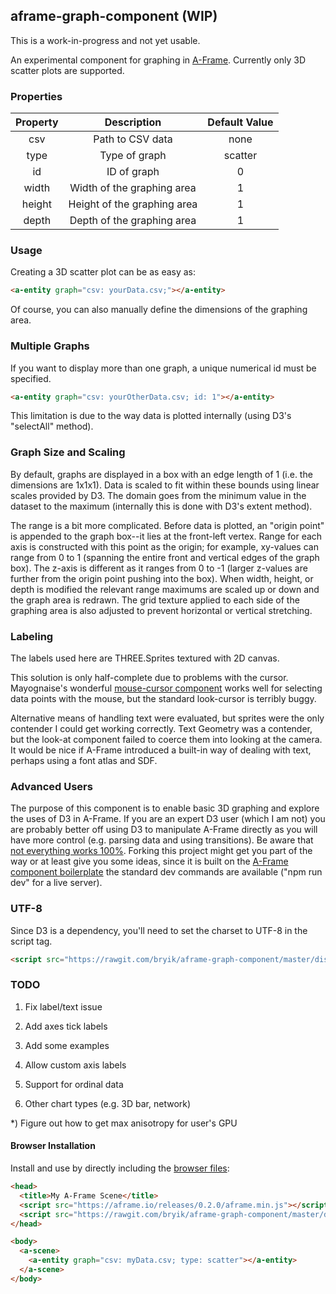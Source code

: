 ## aframe-graph-component (WIP)

This is a work-in-progress and not yet usable.

An experimental component for graphing in [A-Frame](https://aframe.io). Currently only 3D scatter plots are supported.

### Properties

| Property |         Description         | Default Value |
|:--------:|:---------------------------:|:-------------:|
|    csv   |       Path to CSV data      |      none     |
|   type   |        Type of graph        |    scatter    |
|    id    |         ID of graph         |       0       |
|   width  |  Width of the graphing area |       1       |
|  height  | Height of the graphing area |       1       |
|   depth  |  Depth of the graphing area |       1       |

### Usage

Creating a 3D scatter plot can be as easy as:

```html
<a-entity graph="csv: yourData.csv;"></a-entity>
```

Of course, you can also manually define the dimensions of the graphing area.

### Multiple Graphs

If you want to display more than one graph, a unique numerical id must be specified.

```html
<a-entity graph="csv: yourOtherData.csv; id: 1"></a-entity>
```

This limitation is due to the way data is plotted internally (using D3's "selectAll" method).

### Graph Size and Scaling

By default, graphs are displayed in a box with an edge length of 1 (i.e. the dimensions are 1x1x1). Data is scaled to fit within these bounds using linear scales provided by D3. The domain goes from the minimum value in the dataset to the maximum (internally this is done with D3's extent method).

The range is a bit more complicated. Before data is plotted, an "origin point" is appended to the graph box--it lies at the front-left vertex. Range for each axis is constructed with this point as the origin; for example, xy-values can range from 0 to 1 (spanning the entire front and vertical edges of the graph box). The z-axis is different as it ranges from 0 to -1 (larger z-values are further from the origin point pushing into the box). When width, height, or depth is modified the relevant range maximums are scaled up or down and the graph area is redrawn. The grid texture applied to each side of the graphing area is also adjusted to prevent horizontal or vertical stretching.

### Labeling

The labels used here are THREE.Sprites textured with 2D canvas.

This solution is only half-complete due to problems with the cursor. Mayognaise's wonderful [mouse-cursor component](https://github.com/mayognaise/aframe-mouse-cursor-component) works well for selecting data points with the mouse, but the standard look-cursor is terribly buggy.

Alternative means of handling text were evaluated, but sprites were the only contender I could get working correctly. Text Geometry was a contender, but the look-at component failed to coerce them into looking at the camera. It would be nice if A-Frame introduced a built-in way of dealing with text, perhaps using a font atlas and SDF.

### Advanced Users

The purpose of this component is to enable basic 3D graphing and explore the uses of D3 in A-Frame. If you are an expert D3 user (which I am not) you are probably better off using D3 to manipulate A-Frame directly as you will have more control (e.g. parsing data and using transitions). Be aware that [not everything works 100%](http://codepen.io/bryik/pen/ONdyJR). Forking this project might get you part of the way or at least give you some ideas, since it is built on the [A-Frame component boilerplate](https://github.com/ngokevin/aframe-component-boilerplate) the standard dev commands are available ("npm run dev" for a live server).

### UTF-8

Since D3 is a dependency, you'll need to set the charset to UTF-8 in the script tag.

```html
<script src="https://rawgit.com/bryik/aframe-graph-component/master/dist/aframe-graph-component.min.js" charset="utf-8"></script>
```

### TODO

1) Fix label/text issue

2) Add axes tick labels

3) Add some examples

4) Allow custom axis labels

5) Support for ordinal data

6) Other chart types (e.g. 3D bar, network)

*) Figure out how to get max anisotropy for user's GPU

#### Browser Installation

Install and use by directly including the [browser files](dist):

```html
<head>
  <title>My A-Frame Scene</title>
  <script src="https://aframe.io/releases/0.2.0/aframe.min.js"></script>
  <script src="https://rawgit.com/bryik/aframe-graph-component/master/dist/aframe-graph-component.min.js" charset="utf-8"></script>
</head>

<body>
  <a-scene>
    <a-entity graph="csv: myData.csv; type: scatter"></a-entity>
  </a-scene>
</body>
```
